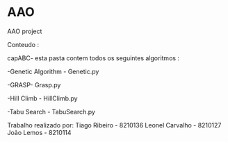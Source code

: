 # AAO
 AAO project

Conteudo : 

capABC- esta pasta contem todos os seguintes algoritmos :

-Genetic Algorithm - Genetic.py

-GRASP- Grasp.py

-Hill Climb - HillClimb.py 

-Tabu Search - TabuSearch.py

Trabalho realizado por:
Tiago Ribeiro - 8210136
Leonel Carvalho - 8210127
João Lemos - 8210114

